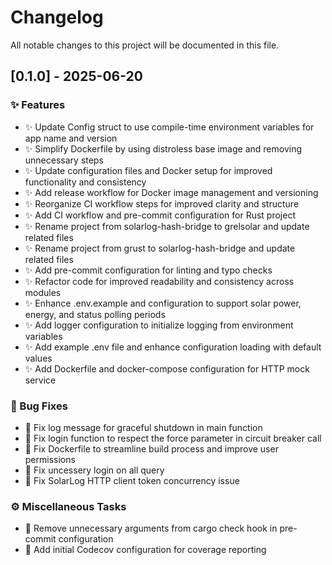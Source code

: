 # Changelog

All notable changes to this project will be documented in this file.

## [0.1.0] - 2025-06-20

### ✨ Features

- ✨ Update Config struct to use compile-time environment variables for app name and version
- ✨ Simplify Dockerfile by using distroless base image and removing unnecessary steps
- ✨ Update configuration files and Docker setup for improved functionality and consistency
- ✨ Add release workflow for Docker image management and versioning
- ✨ Reorganize CI workflow steps for improved clarity and structure
- ✨ Add CI workflow and pre-commit configuration for Rust project
- ✨ Rename project from solarlog-hash-bridge to grelsolar and update related files
- ✨ Rename project from grust to solarlog-hash-bridge and update related files
- ✨ Add pre-commit configuration for linting and typo checks
- ✨ Refactor code for improved readability and consistency across modules
- ✨ Enhance .env.example and configuration to support solar power, energy, and status polling periods
- ✨ Add logger configuration to initialize logging from environment variables
- ✨ Add example .env file and enhance configuration loading with default values
- ✨ Add Dockerfile and docker-compose configuration for HTTP mock service

### 🐛 Bug Fixes

- 🐛 Fix log message for graceful shutdown in main function
- 🐛 Fix login function to respect the force parameter in circuit breaker call
- 🐛 Fix Dockerfile to streamline build process and improve user permissions
- 🐛 Fix uncessery login on all query
- 🐛 Fix SolarLog HTTP client token concurrency issue

### ⚙️ Miscellaneous Tasks

- 👷 Remove unnecessary arguments from cargo check hook in pre-commit configuration
- 👷 Add initial Codecov configuration for coverage reporting

<!-- generated by git-cliff -->
